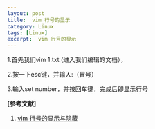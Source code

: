 ```yaml
---
layout: post
title:  vim 行号的显示
category: Linux
tags: [Linux]
excerpt:  vim 行号的显示
---
```

	
1.首先我们vim   1.txt   (进入我们编辑的文档），

2.按一下esc键，并输入:（冒号）

3.输入set number，并按回车键，完成后即显示行号

**[参考文献]**

1. [vim 行号的显示与隐藏](https://www.cnblogs.com/star520/p/9081357.html "vim 行号的显示与隐藏")



